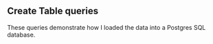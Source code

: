 ## Create Table queries
These queries demonstrate how I loaded the data into a Postgres SQL database.  
